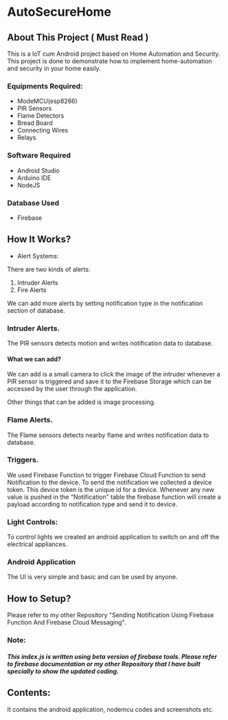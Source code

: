 # AutoSecureHome

## About This Project ( Must Read )

This is a IoT cum Android project based on Home Automation and Security. This project is done to demonstrate how to implement 
home-automation and security in your home easily.

### Equipments Required:

- ModeMCU(esp8266)
- PIR Sensors
- Flame Detectors
- Bread Board
- Connecting Wires
- Relays

### Software Required

- Android Studio
- Arduino IDE
- NodeJS

### Database Used

- Firebase

## How It Works?

- Alert Systems:

There are two kinds of alerts:

1. Intruder Alerts
2. Fire Alerts

We can add more alerts by setting notification type in the notification section of database.

### Intruder Alerts.

The PIR sensors detects motion and writes notification data to database.

#### What we can add?

We can add is a small camera to click the image of the intruder whenever a PIR sensor is triggered and save it to the Firebase Storage which can be accessed by the user through the application.

Other things that can be added is image processing.

### Flame Alerts.

The Flame sensors detects nearby flame and writes notification data to database.

###  Triggers.

We used Firebase Function to trigger Firebase Cloud Function to send Notification to the device. To send the notification we collected a device token. This device token is the unique id for a device. Whenever any new value is pushed in the "Notification" table the firebase function will create a payload according to notification type and send it to device.

### Light Controls:

To control lights we created an android application to switch on and off the electrical appliances.

### Android Application

The UI is very simple and basic and can be used by anyone.

## How to Setup?

Please refer to my other Repository "Sending Notification Using Firebase Function And Firebase Cloud Messaging".

### Note:

##### This index.js is written using beta version of firebase tools. Please refer to firebase documentation or my other Repository that I have built specially to show the updated coding.  

## Contents:

It contains the android application, nodemcu codes and screenshots etc. 
